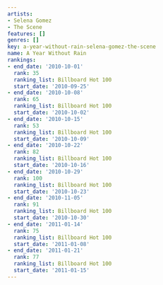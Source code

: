 ```yaml
---
artists:
- Selena Gomez
- The Scene
features: []
genres: []
key: a-year-without-rain-selena-gomez-the-scene
name: A Year Without Rain
rankings:
- end_date: '2010-10-01'
  rank: 35
  ranking_list: Billboard Hot 100
  start_date: '2010-09-25'
- end_date: '2010-10-08'
  rank: 65
  ranking_list: Billboard Hot 100
  start_date: '2010-10-02'
- end_date: '2010-10-15'
  rank: 53
  ranking_list: Billboard Hot 100
  start_date: '2010-10-09'
- end_date: '2010-10-22'
  rank: 82
  ranking_list: Billboard Hot 100
  start_date: '2010-10-16'
- end_date: '2010-10-29'
  rank: 100
  ranking_list: Billboard Hot 100
  start_date: '2010-10-23'
- end_date: '2010-11-05'
  rank: 91
  ranking_list: Billboard Hot 100
  start_date: '2010-10-30'
- end_date: '2011-01-14'
  rank: 75
  ranking_list: Billboard Hot 100
  start_date: '2011-01-08'
- end_date: '2011-01-21'
  rank: 77
  ranking_list: Billboard Hot 100
  start_date: '2011-01-15'
---
```


